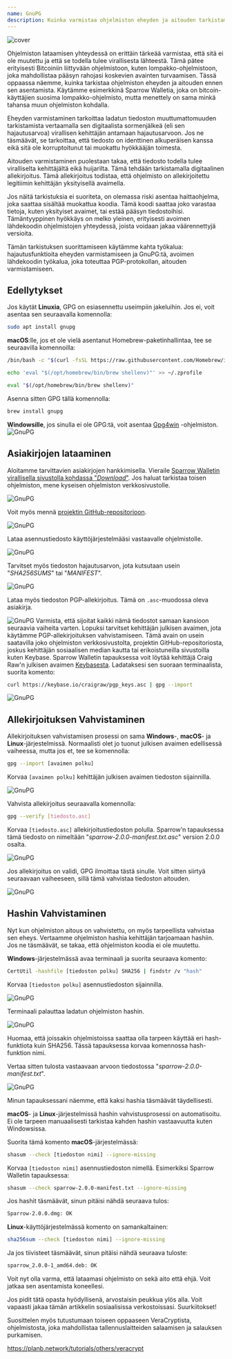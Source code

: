 ```yaml
---
name: GnuPG
description: Kuinka varmistaa ohjelmiston eheyden ja aitouden tarkistaminen?
---
```

![cover](assets/cover.webp)

Ohjelmiston lataamisen yhteydessä on erittäin tärkeää varmistaa, että sitä ei ole muutettu ja että se todella tulee virallisesta lähteestä. Tämä pätee erityisesti Bitcoiniin liittyvään ohjelmistoon, kuten lompakko-ohjelmistoon, joka mahdollistaa pääsyn rahojasi koskevien avainten turvaamisen. Tässä oppaassa näemme, kuinka tarkistaa ohjelmiston eheyden ja aitouden ennen sen asentamista. Käytämme esimerkkinä Sparrow Walletia, joka on bitcoin-käyttäjien suosima lompakko-ohjelmisto, mutta menettely on sama minkä tahansa muun ohjelmiston kohdalla.

Eheyden varmistaminen tarkoittaa ladatun tiedoston muuttumattomuuden tarkistamista vertaamalla sen digitaalista sormenjälkeä (eli sen hajautusarvoa) virallisen kehittäjän antamaan hajautusarvoon. Jos ne täsmäävät, se tarkoittaa, että tiedosto on identtinen alkuperäisen kanssa eikä sitä ole korruptoitunut tai muokattu hyökkääjän toimesta.

Aitouden varmistaminen puolestaan takaa, että tiedosto todella tulee viralliselta kehittäjältä eikä huijarilta. Tämä tehdään tarkistamalla digitaalinen allekirjoitus. Tämä allekirjoitus todistaa, että ohjelmisto on allekirjoitettu legitiimin kehittäjän yksityisellä avaimella.

Jos näitä tarkistuksia ei suoriteta, on olemassa riski asentaa haittaohjelma, joka saattaa sisältää muokattua koodia. Tämä koodi saattaa joko varastaa tietoja, kuten yksityiset avaimet, tai estää pääsyn tiedostoihisi. Tämäntyyppinen hyökkäys on melko yleinen, erityisesti avoimen lähdekoodin ohjelmistojen yhteydessä, joista voidaan jakaa väärennettyjä versioita.

Tämän tarkistuksen suorittamiseen käytämme kahta työkalua: hajautusfunktioita eheyden varmistamiseen ja GnuPG:tä, avoimen lähdekoodin työkalua, joka toteuttaa PGP-protokollan, aitouden varmistamiseen.

## Edellytykset

Jos käytät **Linuxia**, GPG on esiasennettu useimpiin jakeluihin. Jos ei, voit asentaa sen seuraavalla komennolla:

```bash
sudo apt install gnupg
```

**macOS**:lle, jos et ole vielä asentanut Homebrew-paketinhallintaa, tee se seuraavilla komennoilla:

```bash
/bin/bash -c "$(curl -fsSL https://raw.githubusercontent.com/Homebrew/install/HEAD/install.sh)"
```

```bash
echo 'eval "$(/opt/homebrew/bin/brew shellenv)"' >> ~/.zprofile
```

```bash
eval "$(/opt/homebrew/bin/brew shellenv)"
```

Asenna sitten GPG tällä komennolla:

```bash
brew install gnupg
```
**Windowsille**, jos sinulla ei ole GPG:tä, voit asentaa [Gpg4win](https://www.gpg4win.org/) -ohjelmiston.
![GnuPG](assets/notext/01.webp)

## Asiakirjojen lataaminen

Aloitamme tarvittavien asiakirjojen hankkimisella. Vieraile [Sparrow Walletin virallisella sivustolla kohdassa "*Download*"](https://sparrowwallet.com/download/). Jos haluat tarkistaa toisen ohjelmiston, mene kyseisen ohjelmiston verkkosivustolle.

![GnuPG](assets/notext/02.webp)

Voit myös mennä [projektin GitHub-repositorioon](https://github.com/sparrowwallet/sparrow/releases).

![GnuPG](assets/notext/03.webp)

Lataa asennustiedosto käyttöjärjestelmääsi vastaavalle ohjelmistolle.

![GnuPG](assets/notext/04.webp)

Tarvitset myös tiedoston hajautusarvon, jota kutsutaan usein "*SHA256SUMS*" tai "*MANIFEST*".

![GnuPG](assets/notext/05.webp)

Lataa myös tiedoston PGP-allekirjoitus. Tämä on `.asc`-muodossa oleva asiakirja.

![GnuPG](assets/notext/06.webp)
Varmista, että sijoitat kaikki nämä tiedostot samaan kansioon seuraavia vaiheita varten.
Lopuksi tarvitset kehittäjän julkisen avaimen, jota käytämme PGP-allekirjoituksen vahvistamiseen. Tämä avain on usein saatavilla joko ohjelmiston verkkosivustolta, projektin GitHub-repositoriosta, joskus kehittäjän sosiaalisen median kautta tai erikoistuneilla sivustoilla kuten Keybase. Sparrow Walletin tapauksessa voit löytää kehittäjä Craig Raw'n julkisen avaimen [Keybasesta](https://keybase.io/craigraw). Ladataksesi sen suoraan terminaalista, suorita komento:

```bash
curl https://keybase.io/craigraw/pgp_keys.asc | gpg --import
```

![GnuPG](assets/notext/07.webp)

## Allekirjoituksen Vahvistaminen

Allekirjoituksen vahvistamisen prosessi on sama **Windows**-, **macOS**- ja **Linux**-järjestelmissä. Normaalisti olet jo tuonut julkisen avaimen edellisessä vaiheessa, mutta jos et, tee se komennolla:

```bash
gpg --import [avaimen polku]
```

Korvaa `[avaimen polku]` kehittäjän julkisen avaimen tiedoston sijainnilla.

![GnuPG](assets/notext/08.webp)

Vahvista allekirjoitus seuraavalla komennolla:

```bash
gpg --verify [tiedosto.asc]
```

Korvaa `[tiedosto.asc]` allekirjoitustiedoston polulla. Sparrow'n tapauksessa tämä tiedosto on nimeltään "*sparrow-2.0.0-manifest.txt.asc*" version 2.0.0 osalta.

![GnuPG](assets/notext/09.webp)

Jos allekirjoitus on validi, GPG ilmoittaa tästä sinulle. Voit sitten siirtyä seuraavaan vaiheeseen, sillä tämä vahvistaa tiedoston aitouden.

![GnuPG](assets/notext/10.webp)

## Hashin Vahvistaminen
Nyt kun ohjelmiston aitous on vahvistettu, on myös tarpeellista vahvistaa sen eheys. Vertaamme ohjelmiston hashia kehittäjän tarjoamaan hashiin. Jos ne täsmäävät, se takaa, että ohjelmiston koodia ei ole muutettu.

**Windows**-järjestelmässä avaa terminaali ja suorita seuraava komento:

```bash
CertUtil -hashfile [tiedoston polku] SHA256 | findstr /v "hash"
```

Korvaa `[tiedoston polku]` asennustiedoston sijainnilla.

![GnuPG](assets/notext/11.webp)

Terminaali palauttaa ladatun ohjelmiston hashin.

![GnuPG](assets/notext/12.webp)

Huomaa, että joissakin ohjelmistoissa saattaa olla tarpeen käyttää eri hash-funktiota kuin SHA256. Tässä tapauksessa korvaa komennossa hash-funktion nimi.

Vertaa sitten tulosta vastaavaan arvoon tiedostossa "*sparrow-2.0.0-manifest.txt*".

![GnuPG](assets/notext/13.webp)

Minun tapauksessani näemme, että kaksi hashia täsmäävät täydellisesti.

**macOS**- ja **Linux**-järjestelmissä hashin vahvistusprosessi on automatisoitu. Ei ole tarpeen manuaalisesti tarkistaa kahden hashin vastaavuutta kuten Windowsissa.

Suorita tämä komento **macOS**-järjestelmässä:

```bash
shasum --check [tiedoston nimi] --ignore-missing
```

Korvaa `[tiedoston nimi]` asennustiedoston nimellä. Esimerkiksi Sparrow Walletin tapauksessa:

```bash
shasum --check sparrow-2.0.0-manifest.txt --ignore-missing
```

Jos hashit täsmäävät, sinun pitäisi nähdä seuraava tulos:

```bash
Sparrow-2.0.0.dmg: OK
```
**Linux**-käyttöjärjestelmässä komento on samankaltainen:
```bash
sha256sum --check [tiedoston nimi] --ignore-missing
```

Ja jos tiivisteet täsmäävät, sinun pitäisi nähdä seuraava tuloste:

```bash
sparrow_2.0.0-1_amd64.deb: OK
```

Voit nyt olla varma, että lataamasi ohjelmisto on sekä aito että ehjä. Voit jatkaa sen asentamista koneellesi.

Jos pidit tätä opasta hyödyllisenä, arvostaisin peukkua ylös alla. Voit vapaasti jakaa tämän artikkelin sosiaalisissa verkostoissasi. Suurkiitokset!

Suosittelen myös tutustumaan toiseen oppaaseen VeraCryptista, ohjelmistosta, joka mahdollistaa tallennuslaitteiden salaamisen ja salauksen purkamisen.

https://planb.network/tutorials/others/veracrypt